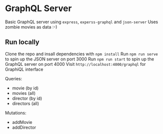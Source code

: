 # GraphQL Server

Basic GraphQL server using `express`, `experss-graphql` and `json-server`
Uses zombie movies as data :-)

## Run locally

Clone the repo and insall dependencies with `npm install`
Run `npm run serve` to spin up the JSON server on port 3000
Run `npm run start` to spin up the GraphQL server on port 4000
Visit `http://localhost:4000/graphql` for GraphiQL interface

Queries:
- movie (by id)
- movies (all)
- director (by id)
- directors (all)

Mutations:
- addMovie
- addDirector
